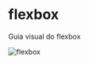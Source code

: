 # flexbox
 Guia visual do flexbox
 
 ![flexbox](https://user-images.githubusercontent.com/66069561/143144159-b4e906f3-7b07-4b3a-9741-52823124b7fb.jpg)
